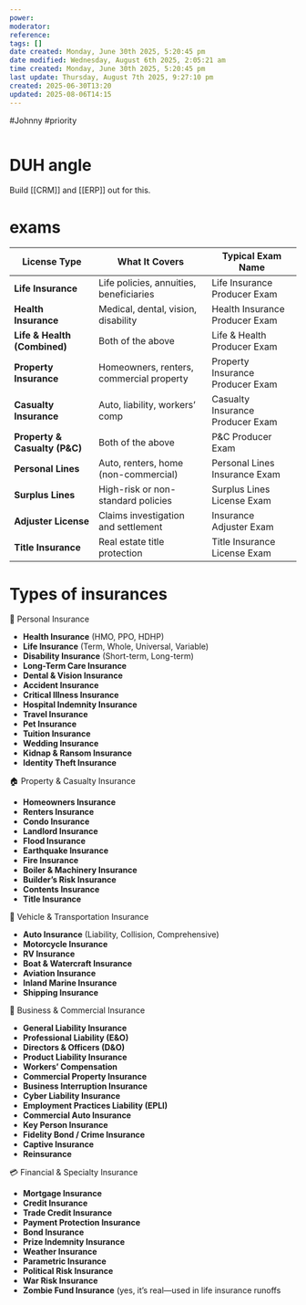 ```yaml
---
power: 
moderator: 
reference: 
tags: []
date created: Monday, June 30th 2025, 5:20:45 pm
date modified: Wednesday, August 6th 2025, 2:05:21 am
time created: Monday, June 30th 2025, 5:20:45 pm
last update: Thursday, August 7th 2025, 9:27:10 pm
created: 2025-06-30T13:20
updated: 2025-08-06T14:15
---
```

#Johnny #priority 

```table-of-contents
```
# DUH angle
Build [[CRM]] and [[ERP]] out for this.

# exams

| **License Type**              | **What It Covers**                       | **Typical Exam Name**            |
| ----------------------------- | ---------------------------------------- | -------------------------------- |
| **Life Insurance**            | Life policies, annuities, beneficiaries  | Life Insurance Producer Exam     |
| **Health Insurance**          | Medical, dental, vision, disability      | Health Insurance Producer Exam   |
| **Life & Health (Combined)**  | Both of the above                        | Life & Health Producer Exam      |
| **Property Insurance**        | Homeowners, renters, commercial property | Property Insurance Producer Exam |
| **Casualty Insurance**        | Auto, liability, workers’ comp           | Casualty Insurance Producer Exam |
| **Property & Casualty (P&C)** | Both of the above                        | P&C Producer Exam                |
| **Personal Lines**            | Auto, renters, home (non-commercial)     | Personal Lines Insurance Exam    |
| **Surplus Lines**             | High-risk or non-standard policies       | Surplus Lines License Exam       |
| **Adjuster License**          | Claims investigation and settlement      | Insurance Adjuster Exam          |
| **Title Insurance**           | Real estate title protection             | Title Insurance License Exam     |

# Types of insurances
🧍 Personal Insurance

- **Health Insurance** (HMO, PPO, HDHP)
- **Life Insurance** (Term, Whole, Universal, Variable)
- **Disability Insurance** (Short-term, Long-term)
- **Long-Term Care Insurance**
- **Dental & Vision Insurance**
- **Accident Insurance**
- **Critical Illness Insurance**
- **Hospital Indemnity Insurance**
- **Travel Insurance**
- **Pet Insurance**
- **Tuition Insurance**
- **Wedding Insurance**
- **Kidnap & Ransom Insurance**
- **Identity Theft Insurance**

🏠 Property & Casualty Insurance

- **Homeowners Insurance**
- **Renters Insurance**
- **Condo Insurance**
- **Landlord Insurance**
- **Flood Insurance**
- **Earthquake Insurance**
- **Fire Insurance**
- **Boiler & Machinery Insurance**
- **Builder’s Risk Insurance**
- **Contents Insurance**
- **Title Insurance**

🚗 Vehicle & Transportation Insurance

- **Auto Insurance** (Liability, Collision, Comprehensive)
- **Motorcycle Insurance**
- **RV Insurance**
- **Boat & Watercraft Insurance**
- **Aviation Insurance**
- **Inland Marine Insurance**
- **Shipping Insurance**

💼 Business & Commercial Insurance

- **General Liability Insurance**
- **Professional Liability (E&O)**
- **Directors & Officers (D&O)**
- **Product Liability Insurance**
- **Workers’ Compensation**
- **Commercial Property Insurance**
- **Business Interruption Insurance**
- **Cyber Liability Insurance**
- **Employment Practices Liability (EPLI)**
- **Commercial Auto Insurance**
- **Key Person Insurance**
- **Fidelity Bond / Crime Insurance**
- **Captive Insurance**
- **Reinsurance**

💳 Financial & Specialty Insurance

- **Mortgage Insurance**
- **Credit Insurance**
- **Trade Credit Insurance**
- **Payment Protection Insurance**
- **Bond Insurance**
- **Prize Indemnity Insurance**
- **Weather Insurance**
- **Parametric Insurance**
- **Political Risk Insurance**
- **War Risk Insurance**
- **Zombie Fund Insurance** (yes, it’s real—used in life insurance runoffs